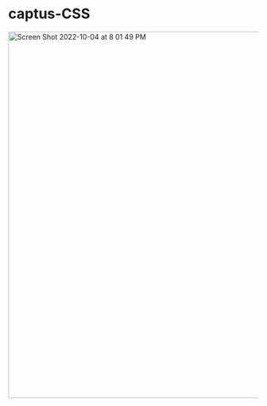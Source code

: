 # captus-CSS
<img width="738" alt="Screen Shot 2022-10-04 at 8 01 49 PM" src="https://user-images.githubusercontent.com/23614069/193957243-aa525858-cefa-46ad-b235-e6f81ffdaf90.png">
